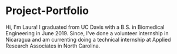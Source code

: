# Project-Portfolio
Hi, I'm Laura! I graduated from UC Davis with a B.S. in Biomedical Engineering in June 2019. Since, I've done a volunteer internship in Nicaragua and am currenting doing a technical internship at Applied Research Associates in North Carolina. 
